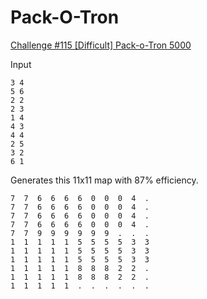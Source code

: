 Pack-O-Tron
===========

[Challenge #115 [Difficult] Pack-o-Tron 5000](http://www.reddit.com/r/dailyprogrammer/comments/15uohz/122013_challenge_115_difficult_packotron_5000/)


Input

    3 4
    5 6
    2 2
    2 3
    1 4
    4 3
    4 4
    2 5
    3 2
    6 1

Generates this 11x11 map with 87% efficiency.

    7  7  6  6  6  6  0  0  0  4  . 
    7  7  6  6  6  6  0  0  0  4  . 
    7  7  6  6  6  6  0  0  0  4  . 
    7  7  6  6  6  6  0  0  0  4  . 
    7  7  9  9  9  9  9  9  .  .  . 
    1  1  1  1  1  5  5  5  5  3  3 
    1  1  1  1  1  5  5  5  5  3  3 
    1  1  1  1  1  5  5  5  5  3  3 
    1  1  1  1  1  8  8  8  2  2  . 
    1  1  1  1  1  8  8  8  2  2  . 
    1  1  1  1  1  .  .  .  .  .  .    
